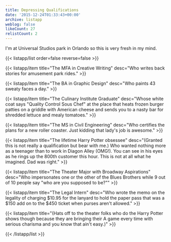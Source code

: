 ```yaml
---
title: Depressing Qualifications
date: '2015-12-24T01:33:43+00:00'
archive: listapp
weblog: false
likeCount: 27
relistCount: 2
---
```


I'm at Universal Studios park in Orlando so this is very fresh in my mind.

<!--more-->

{{< listapp/list order=false reverse=false >}}

   {{< listapp/item title="The MFA in Creative Writing"
      desc="Who writes back stories for amusement park rides." >}}

   {{< listapp/item title="The BA in Graphic Design"
      desc="Who paints 43 sweaty faces a day." >}}

   {{< listapp/item title="The Culinary Institute Graduate"
      desc="Whose white coat says \"Quality Control Sous Chef\" at the place that heats frozen burger patties on a griddle with American cheese and sends you to a nasty bar for shredded lettuce and mealy tomatoes." >}}

   {{< listapp/item title="The MS in Civil Engineering"
      desc="Who certifies the plans for a new roller coaster. Just kidding that lady's job is awesome." >}}

   {{< listapp/item title="The lifetime Harry Potter obsessee"
      desc="(Granted this is not really a qualification but bear with me.) Who wanted nothing more as a teenager than to work in Diagon Alley (OMG!). You can see in his eyes as he rings up the 800th customer this hour. This is not at all what he imagined. Dad was right." >}}

   {{< listapp/item title="The Theater Major with Broadway Aspirations"
      desc="Who impersonates one or the other of the Blues Brothers while 9 out of 10 people say \"who are you supposed to be?\"" >}}

   {{< listapp/item title="The Legal Intern"
      desc="Who wrote the memo on the legality of charging $10.95 for the lanyard to hold the paper pass that was a $150 add on to the $450 ticket when purses aren't allowed." >}}

   {{< listapp/item title="(Hats off to the theater folks who do the Harry Potter shows though because they are bringing their A game every time with serious charisma and you know that ain't easy.)" >}}

{{< /listapp/list >}}
